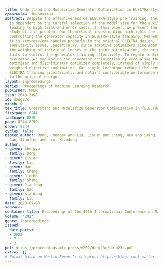 ```yaml
---
title: Understand and Modularize Generator Optimization in ELECTRA-style Pretraining
openreview: ikE60aXe8M
abstract: Despite the effectiveness of ELECTRA-style pre-training, their performance
  is dependent on the careful selection of the model size for the auxiliary generator,
  leading to high trial-and-error costs. In this paper, we present the first systematic
  study of this problem. Our theoretical investigation highlights the importance of
  controlling the generator capacity in ELECTRA-style training. Meanwhile, we found
  it is <em>not</em> handled properly in the original ELECTRA design, leading to the
  sensitivity issue. Specifically, since adaptive optimizers like Adam will cripple
  the weighing of individual losses in the joint optimization, the original design
  fails to control the generator training effectively. To regain control over the
  generator, we modularize the generator optimization by decoupling the generator
  optimizer and discriminator optimizer completely, instead of simply relying on the
  weighted objective combination. Our simple technique reduced the sensitivity of
  ELECTRA training significantly and obtains considerable performance gain compared
  to the original design.
layout: inproceedings
series: Proceedings of Machine Learning Research
publisher: PMLR
issn: 2640-3498
id: dong23c
month: 0
tex_title: Understand and Modularize Generator Optimization in {ELECTRA}-style Pretraining
firstpage: 8244
lastpage: 8259
page: 8244-8259
order: 8244
cycles: false
bibtex_author: Dong, Chengyu and Liu, Liyuan and Cheng, Hao and Shang, Jingbo and
  Gao, Jianfeng and Liu, Xiaodong
author:
- given: Chengyu
  family: Dong
- given: Liyuan
  family: Liu
- given: Hao
  family: Cheng
- given: Jingbo
  family: Shang
- given: Jianfeng
  family: Gao
- given: Xiaodong
  family: Liu
date: 2023-07-03
address: 
container-title: Proceedings of the 40th International Conference on Machine Learning
volume: '202'
genre: inproceedings
issued:
  date-parts:
  - 2023
  - 7
  - 3
pdf: https://proceedings.mlr.press/v202/dong23c/dong23c.pdf
extras: []
# Format based on Martin Fenner's citeproc: https://blog.front-matter.io/posts/citeproc-yaml-for-bibliographies/
---
```

